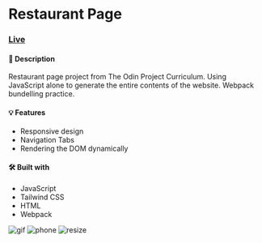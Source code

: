 # Restaurant Page

### [Live](https://umniakov.github.io/R_page/)

#### 📝 Description
Restaurant page project from The Odin Project Curriculum. 
Using JavaScript alone to generate the entire contents of the website.
Webpack bundelling practice.

#### 💡 Features
 * Responsive design
 * Navigation Tabs
 * Rendering the DOM dynamically

#### 🛠️ Built with
 * JavaScript
 * Tailwind CSS
 * HTML
 * Webpack



![gif](https://github.com/Umniakov/media/blob/main/part1c.gif)
![phone](https://github.com/Umniakov/media/blob/main/part2c.gif)
![resize](https://github.com/Umniakov/media/blob/main/part3c_2.gif)
